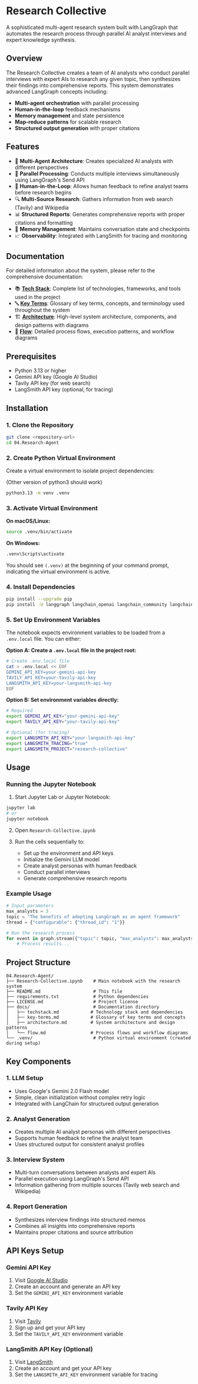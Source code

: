 # Research Collective

A sophisticated multi-agent research system built with LangGraph that automates the research process through parallel AI analyst interviews and expert knowledge synthesis.

## Overview

The Research Collective creates a team of AI analysts who conduct parallel interviews with expert AIs to research any given topic, then synthesizes their findings into comprehensive reports. This system demonstrates advanced LangGraph concepts including:

- **Multi-agent orchestration** with parallel processing
- **Human-in-the-loop** feedback mechanisms
- **Memory management** and state persistence
- **Map-reduce patterns** for scalable research
- **Structured output generation** with proper citations

## Features

- 🤖 **Multi-Agent Architecture**: Creates specialized AI analysts with different perspectives
- 🔄 **Parallel Processing**: Conducts multiple interviews simultaneously using LangGraph's Send API
- 👥 **Human-in-the-Loop**: Allows human feedback to refine analyst teams before research begins
- 🔍 **Multi-Source Research**: Gathers information from web search (Tavily) and Wikipedia
- 📊 **Structured Reports**: Generates comprehensive reports with proper citations and formatting
- 🧠 **Memory Management**: Maintains conversation state and checkpoints
- 📈 **Observability**: Integrated with LangSmith for tracing and monitoring

## Documentation

For detailed information about the system, please refer to the comprehensive documentation:

- 📚 **[Tech Stack](docs/techstack.md)**: Complete list of technologies, frameworks, and tools used in the project
- 🔤 **[Key Terms](docs/key-terms.md)**: Glossary of key terms, concepts, and terminology used throughout the system
- 🏗️ **[Architecture](docs/architecture.md)**: High-level system architecture, components, and design patterns with diagrams
- 🔄 **[Flow](docs/flow.md)**: Detailed process flows, execution patterns, and workflow diagrams

## Prerequisites

- Python 3.13 or higher
- Gemini API key (Google AI Studio)
- Tavily API key (for web search)
- LangSmith API key (optional, for tracing)

## Installation

### 1. Clone the Repository

```bash
git clone <repository-url>
cd 04.Research-Agent
```

### 2. Create Python Virtual Environment

Create a virtual environment to isolate project dependencies:

(Other version of python3 should work)
```bash
python3.13 -m venv .venv
```

### 3. Activate Virtual Environment

**On macOS/Linux:**

```bash
source .venv/bin/activate
```

**On Windows:**

```bash
.venv\Scripts\activate
```

You should see `(.venv)` at the beginning of your command prompt, indicating the virtual environment is active.

### 4. Install Dependencies

```bash
pip install --upgrade pip
pip install -U langgraph langchain_openai langchain_community langchain_core tavily-python wikipedia python-dotenv langchain_google_genai
```

### 5. Set Up Environment Variables

The notebook expects environment variables to be loaded from a `.env.local` file. You can either:

**Option A: Create a `.env.local` file in the project root:**

```bash
# Create .env.local file
cat > .env.local << EOF
GEMINI_API_KEY=your-gemini-api-key
TAVILY_API_KEY=your-tavily-api-key
LANGSMITH_API_KEY=your-langsmith-api-key
EOF
```

**Option B: Set environment variables directly:**

```bash
# Required
export GEMINI_API_KEY="your-gemini-api-key"
export TAVILY_API_KEY="your-tavily-api-key"

# Optional (for tracing)
export LANGSMITH_API_KEY="your-langsmith-api-key"
export LANGSMITH_TRACING="true"
export LANGSMITH_PROJECT="research-collective"
```

## Usage

### Running the Jupyter Notebook

1. Start Jupyter Lab or Jupyter Notebook:

```bash
jupyter lab
# or
jupyter notebook
```

2. Open `Research-Collective.ipynb`

3. Run the cells sequentially to:
   - Set up the environment and API keys
   - Initialize the Gemini LLM model
   - Create analyst personas with human feedback
   - Conduct parallel interviews
   - Generate comprehensive research reports

### Example Usage

```python
# Input parameters
max_analysts = 3
topic = "The benefits of adopting LangGraph as an agent framework"
thread = {"configurable": {"thread_id": "1"}}

# Run the research process
for event in graph.stream({"topic": topic, "max_analysts": max_analysts}, thread, stream_mode="values"):
    # Process results...
```

## Project Structure

```text
04.Research-Agent/
├── Research-Collective.ipynb    # Main notebook with the research system
├── README.md                    # This file
├── requirements.txt             # Python dependencies
├── LICENSE.md                   # Project license
├── docs/                        # Documentation directory
│   ├── techstack.md            # Technology stack and dependencies
│   ├── key-terms.md            # Glossary of key terms and concepts
│   ├── architecture.md         # System architecture and design patterns
│   └── flow.md                 # Process flows and workflow diagrams
└── .venv/                       # Python virtual environment (created during setup)
```

## Key Components

### 1. LLM Setup

- Uses Google's Gemini 2.0 Flash model
- Simple, clean initialization without complex retry logic
- Integrated with LangChain for structured output generation

### 2. Analyst Generation

- Creates multiple AI analyst personas with different perspectives
- Supports human feedback to refine the analyst team
- Uses structured output for consistent analyst profiles

### 3. Interview System

- Multi-turn conversations between analysts and expert AIs
- Parallel execution using LangGraph's Send API
- Information gathering from multiple sources (Tavily web search and Wikipedia)

### 4. Report Generation

- Synthesizes interview findings into structured memos
- Combines all insights into comprehensive reports
- Maintains proper citations and source attribution

## API Keys Setup

### Gemini API Key

1. Visit [Google AI Studio](https://aistudio.google.com/)
2. Create an account and generate an API key
3. Set the `GEMINI_API_KEY` environment variable

### Tavily API Key

1. Visit [Tavily](https://tavily.com/)
2. Sign up and get your API key
3. Set the `TAVILY_API_KEY` environment variable

### LangSmith API Key (Optional)

1. Visit [LangSmith](https://smith.langchain.com/)
2. Create an account and get your API key
3. Set the `LANGSMITH_API_KEY` environment variable for tracing
